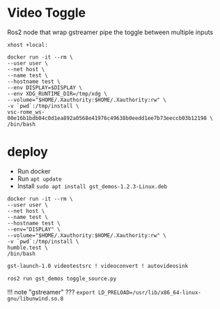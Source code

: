 # Video Toggle

Ros2 node that wrap gstreamer pipe the toggle between multiple inputs

```
xhost +local:
```



```
docker run -it --rm \
--user user \
--net host \
--name test \
--hostname test \
--env DISPLAY=$DISPLAY \
--env XDG_RUNTIME_DIR=/tmp/xdg \
--volume="$HOME/.Xauthority:$HOME/.Xauthority:rw" \
-v `pwd`:/tmp/install \
vsc-rome_ws-00e16b1bdb04c0d1ea892a0568e41976c49638b0eedd1ee7b73eeccb03b12198 \
/bin/bash
```

# deploy
- Run docker
- Run `apt update`
- Install `sudo apt install gst_demos-1.2.3-Linux.deb`

```
docker run -it --rm \
--user user \
--net host \
--name test \
--hostname test \
--env="DISPLAY" \
--volume="$HOME/.Xauthority:$HOME/.Xauthority:rw" \
-v `pwd`:/tmp/install \
humble.test \
/bin/bash
```

```bash
gst-launch-1.0 videotestsrc ! videoconvert ! autovideosink
```

```bash
ros2 run gst_demos toggle_source.py
```

!!! note "gstreamer"
    ???
    ```
    export LD_PRELOAD=/usr/lib/x86_64-linux-gnu/libunwind.so.8
    ```